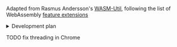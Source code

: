 Adapted from Rasmus Andersson's [WASM-Util](https://github.com/rsms/wasm-util), following the list of WebAssembly [feature extensions](https://webassembly.org/features/)

<details>
  <summary>Development plan</summary>

WebAssembly extensions

  - [x] (FF62) Mutable globals
  - [x] (FF62) Sign extension operations
  - [x] (FF64) Non-trapping float-to-int conversions
  - [x] (FF78) BigInt-to-i64 integration
  - [x] (FF78) Bulk memory operations
  - [x] (FF78) Multi-value
  - [x] (FF79) Reference types
  - [x] (FF79) Threads and atomics
  - [x] (FF89) Fixed width SIMD
  - [x] (FF100) Legacy exception handling
  - [x] (FF112) Extended constant expressions
  - [x] (FF120) Typed function references
  - [x] (FF120) Garbage collection
  - [x] (FF121) Tail calls
  - [x] (FF125) Multi-memory
  - [x] (FF131) Exception handling with exnref
  - [x] (FF134) JS string builtins
  - [x] (FF134) Memory64
  - [x] (?) Relaxed SIMD

Wazam features

  - [x] WAST <- WASM (IR) (base on WASM-Util)
  - [ ] WAST -> WASM (IR)
  - [ ] Design & implement my own scripting language

Other

  - [ ] Port Citizen VM language to script
</details>

TODO fix threading in Chrome